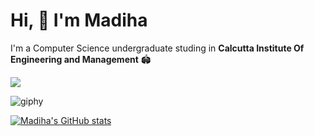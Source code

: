 # Hi, 👋 I'm Madiha

I'm a Computer Science undergraduate studing in  **Calcutta Institute Of Engineering and Management** 🏟

![](https://komarev.com/ghpvc/?username=madihamallick&color=green)

![giphy](https://user-images.githubusercontent.com/70858557/108669240-a0050500-7502-11eb-8625-a669c543febb.gif)

[![Madiha's GitHub stats](https://github-readme-stats.vercel.app/api?username=madihamallick&show_icons=true&theme=radical?count_private=true)](https://github.com/anuraghazra/github-readme-stats)
